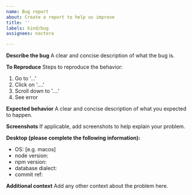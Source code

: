 ```yaml
---
name: Bug report
about: Create a report to help us improve
title: ''
labels: kind/bug
assignees: noctera

---
```


**Describe the bug**
A clear and concise description of what the bug is.

**To Reproduce**
Steps to reproduce the behavior:
1. Go to '...'
2. Click on '....'
3. Scroll down to '....'
4. See error

**Expected behavior**
A clear and concise description of what you expected to happen.

**Screenshots**
If applicable, add screenshots to help explain your problem.

**Desktop (please complete the following information):**
 - OS: [e.g. macos]
 - node version:
 - npm version:
 - database dialect:
 - commit ref:

**Additional context**
Add any other context about the problem here.
